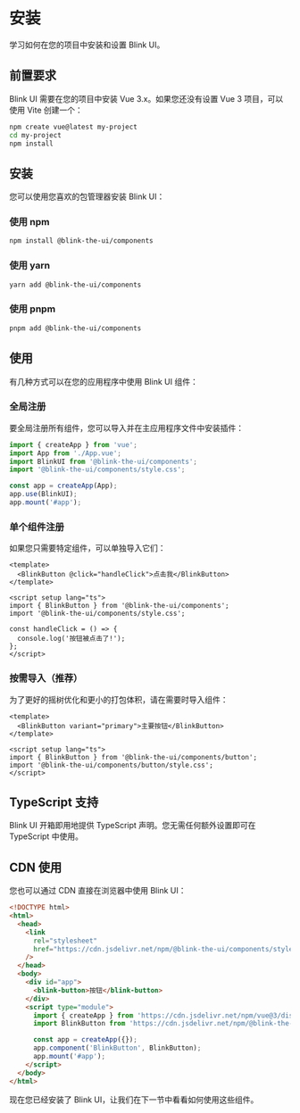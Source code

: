 # 安装

学习如何在您的项目中安装和设置 Blink UI。

## 前置要求

Blink UI 需要在您的项目中安装 Vue 3.x。如果您还没有设置 Vue 3 项目，可以使用 Vite 创建一个：

```bash
npm create vue@latest my-project
cd my-project
npm install
```

## 安装

您可以使用您喜欢的包管理器安装 Blink UI：

### 使用 npm

```bash
npm install @blink-the-ui/components
```

### 使用 yarn

```bash
yarn add @blink-the-ui/components
```

### 使用 pnpm

```bash
pnpm add @blink-the-ui/components
```

## 使用

有几种方式可以在您的应用程序中使用 Blink UI 组件：

### 全局注册

要全局注册所有组件，您可以导入并在主应用程序文件中安装插件：

```ts
import { createApp } from 'vue';
import App from './App.vue';
import BlinkUI from '@blink-the-ui/components';
import '@blink-the-ui/components/style.css';

const app = createApp(App);
app.use(BlinkUI);
app.mount('#app');
```

### 单个组件注册

如果您只需要特定组件，可以单独导入它们：

```vue
<template>
  <BlinkButton @click="handleClick">点击我</BlinkButton>
</template>

<script setup lang="ts">
import { BlinkButton } from '@blink-the-ui/components';
import '@blink-the-ui/components/style.css';

const handleClick = () => {
  console.log('按钮被点击了!');
};
</script>
```

### 按需导入（推荐）

为了更好的摇树优化和更小的打包体积，请在需要时导入组件：

```vue
<template>
  <BlinkButton variant="primary">主要按钮</BlinkButton>
</template>

<script setup lang="ts">
import { BlinkButton } from '@blink-the-ui/components/button';
import '@blink-the-ui/components/button/style.css';
</script>
```

## TypeScript 支持

Blink UI 开箱即用地提供 TypeScript 声明。您无需任何额外设置即可在 TypeScript 中使用。

## CDN 使用

您也可以通过 CDN 直接在浏览器中使用 Blink UI：

```html
<!DOCTYPE html>
<html>
  <head>
    <link
      rel="stylesheet"
      href="https://cdn.jsdelivr.net/npm/@blink-the-ui/components/style.css"
    />
  </head>
  <body>
    <div id="app">
      <blink-button>按钮</blink-button>
    </div>
    <script type="module">
      import { createApp } from 'https://cdn.jsdelivr.net/npm/vue@3/dist/vue.esm-browser.js';
      import BlinkButton from 'https://cdn.jsdelivr.net/npm/@blink-the-ui/components/button/index.js';

      const app = createApp({});
      app.component('BlinkButton', BlinkButton);
      app.mount('#app');
    </script>
  </body>
</html>
```

现在您已经安装了 Blink UI，让我们在下一节中看看如何使用这些组件。
